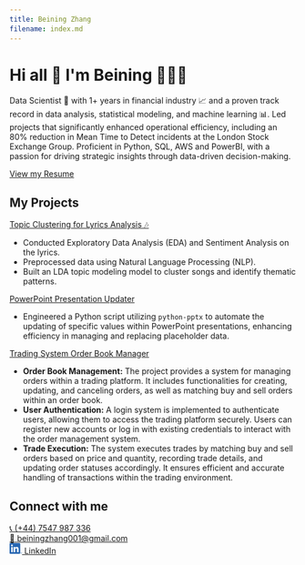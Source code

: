 ```yaml
---
title: Beining Zhang
filename: index.md
--- 
```


# Hi all 👋 I'm Beining 👩🏻‍💻
Data Scientist 🚀 with 1+ years in financial industry 📈 and a proven track record in data analysis, statistical modeling, and machine learning 📊. Led projects that significantly enhanced operational efficiency, including an 80% reduction in Mean Time to Detect incidents at the London Stock Exchange Group. Proficient in Python, SQL, AWS and PowerBI, with a passion for driving strategic insights through data-driven decision-making.


[View my Resume](https://beiningzhang.github.io/resume)

## My Projects
[Topic Clustering for Lyrics Analysis 🎶](https://github.com/BeiningZhang/beatles-lyrics-analysis.git) 
- Conducted Exploratory Data Analysis (EDA) and Sentiment Analysis on the lyrics.
- Preprocessed data using Natural Language Processing (NLP).
- Built an LDA topic modeling model to cluster songs and identify thematic patterns.

[PowerPoint Presentation Updater](https://github.com/BeiningZhang/ppt-presentation-updater)
- Engineered a Python script utilizing `python-pptx` to automate the updating of specific values within PowerPoint presentations, enhancing efficiency in managing and replacing placeholder data.

[Trading System Order Book Manager](https://github.com/BeiningZhang/trading-system-orderbook-manager)
- **Order Book Management:** The project provides a system for managing orders within a trading platform. It includes functionalities for creating, updating, and canceling orders, as well as matching buy and sell orders within an order book.
- **User Authentication:** A login system is implemented to authenticate users, allowing them to access the trading platform securely. Users can register new accounts or log in with existing credentials to interact with the order management system.
- **Trade Execution:** The system executes trades by matching buy and sell orders based on price and quantity, recording trade details, and updating order statuses accordingly. It ensures efficient and accurate handling of transactions within the trading environment.


## Connect with me
[📞 (+44) 7547 987 336](tel:+447547987336)\
[📧 beiningzhang001@gmail.com](mailto:beiningzhang001@gmail.com)\
[<img src="assets/img/LI-In-Bug.png" alt="isolated" width="22"/> LinkedIn](https://www.linkedin.com/in/beining-zhang)
